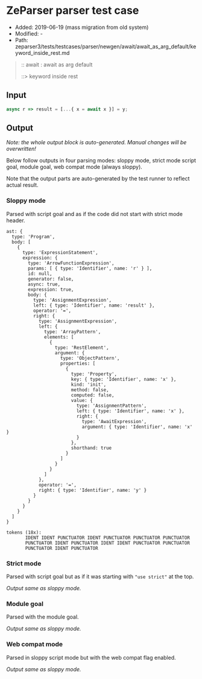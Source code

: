 # ZeParser parser test case

- Added: 2019-06-19 (mass migration from old system)
- Modified: -
- Path: zeparser3/tests/testcases/parser/newgen/await/await_as_arg_default/keyword_inside_rest.md

> :: await : await as arg default
>
> ::> keyword inside rest

## Input

`````js
async r => result = [...{ x = await x }] = y;
`````

## Output

_Note: the whole output block is auto-generated. Manual changes will be overwritten!_

Below follow outputs in four parsing modes: sloppy mode, strict mode script goal, module goal, web compat mode (always sloppy).

Note that the output parts are auto-generated by the test runner to reflect actual result.

### Sloppy mode

Parsed with script goal and as if the code did not start with strict mode header.

`````
ast: {
  type: 'Program',
  body: [
    {
      type: 'ExpressionStatement',
      expression: {
        type: 'ArrowFunctionExpression',
        params: [ { type: 'Identifier', name: 'r' } ],
        id: null,
        generator: false,
        async: true,
        expression: true,
        body: {
          type: 'AssignmentExpression',
          left: { type: 'Identifier', name: 'result' },
          operator: '=',
          right: {
            type: 'AssignmentExpression',
            left: {
              type: 'ArrayPattern',
              elements: [
                {
                  type: 'RestElement',
                  argument: {
                    type: 'ObjectPattern',
                    properties: [
                      {
                        type: 'Property',
                        key: { type: 'Identifier', name: 'x' },
                        kind: 'init',
                        method: false,
                        computed: false,
                        value: {
                          type: 'AssignmentPattern',
                          left: { type: 'Identifier', name: 'x' },
                          right: {
                            type: 'AwaitExpression',
                            argument: { type: 'Identifier', name: 'x' }
                          }
                        },
                        shorthand: true
                      }
                    ]
                  }
                }
              ]
            },
            operator: '=',
            right: { type: 'Identifier', name: 'y' }
          }
        }
      }
    }
  ]
}

tokens (18x):
       IDENT IDENT PUNCTUATOR IDENT PUNCTUATOR PUNCTUATOR PUNCTUATOR
       PUNCTUATOR IDENT PUNCTUATOR IDENT IDENT PUNCTUATOR PUNCTUATOR
       PUNCTUATOR IDENT PUNCTUATOR
`````

### Strict mode

Parsed with script goal but as if it was starting with `"use strict"` at the top.

_Output same as sloppy mode._

### Module goal

Parsed with the module goal.

_Output same as sloppy mode._

### Web compat mode

Parsed in sloppy script mode but with the web compat flag enabled.

_Output same as sloppy mode._
